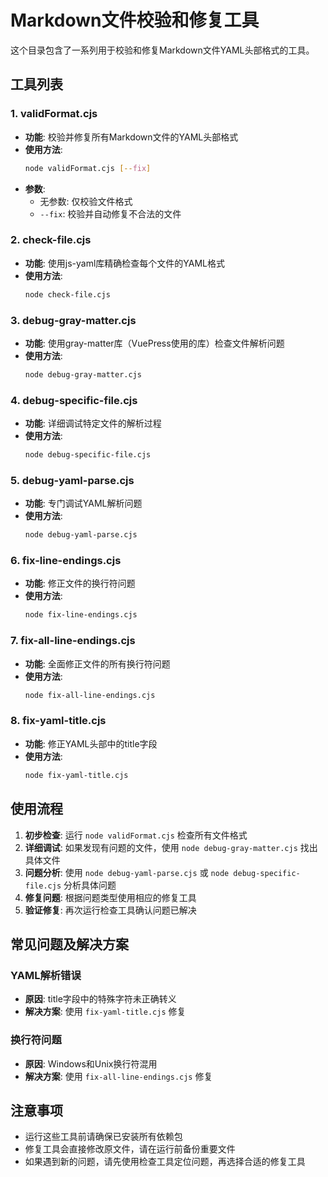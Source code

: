 # Markdown文件校验和修复工具

这个目录包含了一系列用于校验和修复Markdown文件YAML头部格式的工具。

## 工具列表

### 1. validFormat.cjs
- **功能**: 校验并修复所有Markdown文件的YAML头部格式
- **使用方法**: 
  ```bash
  node validFormat.cjs [--fix]
  ```
- **参数**:
  - 无参数: 仅校验文件格式
  - `--fix`: 校验并自动修复不合法的文件

### 2. check-file.cjs
- **功能**: 使用js-yaml库精确检查每个文件的YAML格式
- **使用方法**: 
  ```bash
  node check-file.cjs
  ```

### 3. debug-gray-matter.cjs
- **功能**: 使用gray-matter库（VuePress使用的库）检查文件解析问题
- **使用方法**: 
  ```bash
  node debug-gray-matter.cjs
  ```

### 4. debug-specific-file.cjs
- **功能**: 详细调试特定文件的解析过程
- **使用方法**: 
  ```bash
  node debug-specific-file.cjs
  ```

### 5. debug-yaml-parse.cjs
- **功能**: 专门调试YAML解析问题
- **使用方法**: 
  ```bash
  node debug-yaml-parse.cjs
  ```

### 6. fix-line-endings.cjs
- **功能**: 修正文件的换行符问题
- **使用方法**: 
  ```bash
  node fix-line-endings.cjs
  ```

### 7. fix-all-line-endings.cjs
- **功能**: 全面修正文件的所有换行符问题
- **使用方法**: 
  ```bash
  node fix-all-line-endings.cjs
  ```

### 8. fix-yaml-title.cjs
- **功能**: 修正YAML头部中的title字段
- **使用方法**: 
  ```bash
  node fix-yaml-title.cjs
  ```

## 使用流程

1. **初步检查**: 运行 `node validFormat.cjs` 检查所有文件格式
2. **详细调试**: 如果发现有问题的文件，使用 `node debug-gray-matter.cjs` 找出具体文件
3. **问题分析**: 使用 `node debug-yaml-parse.cjs` 或 `node debug-specific-file.cjs` 分析具体问题
4. **修复问题**: 根据问题类型使用相应的修复工具
5. **验证修复**: 再次运行检查工具确认问题已解决

## 常见问题及解决方案

### YAML解析错误
- **原因**: title字段中的特殊字符未正确转义
- **解决方案**: 使用 `fix-yaml-title.cjs` 修复

### 换行符问题
- **原因**: Windows和Unix换行符混用
- **解决方案**: 使用 `fix-all-line-endings.cjs` 修复

## 注意事项

- 运行这些工具前请确保已安装所有依赖包
- 修复工具会直接修改原文件，请在运行前备份重要文件
- 如果遇到新的问题，请先使用检查工具定位问题，再选择合适的修复工具